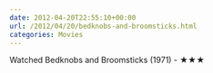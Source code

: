 ```yaml
---
date: 2012-04-20T22:55:10+00:00
url: /2012/04/20/bedknobs-and-broomsticks.html
categories: Movies
---
```

Watched Bedknobs and Broomsticks (1971) - ★★★




